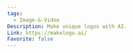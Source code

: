 ```yaml
---
tags:
  - Image-&-Video
Description: Make unique logos with AI.
Link: https://makelogo.ai/
Favorite: false
---
```

